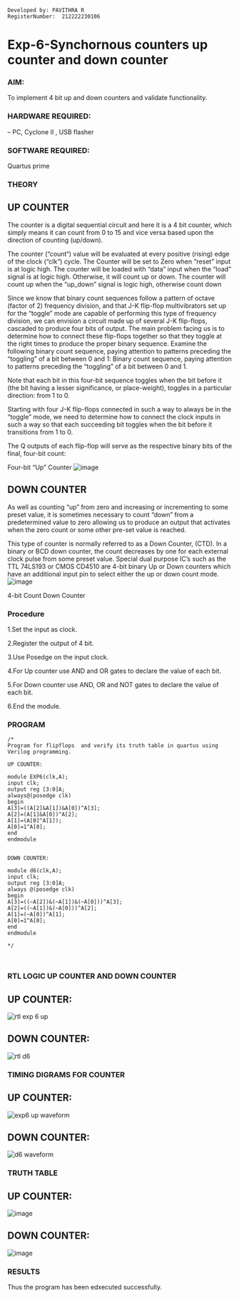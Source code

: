 ```
Developed by: PAVITHRA R
RegisterNumber:  212222230106

```

# Exp-6-Synchornous counters up counter and down counter 

### AIM:
To implement 4 bit up and down counters and validate  functionality.

### HARDWARE REQUIRED: 
– PC, Cyclone II , USB flasher

### SOFTWARE REQUIRED:  
Quartus prime

### THEORY 

## UP COUNTER 
The counter is a digital sequential circuit and here it is a 4 bit counter, which simply means it can count from 0 to 15 and vice versa based upon the direction of counting (up/down). 

The counter (“count“) value will be evaluated at every positive (rising) edge of the clock (“clk“) cycle.
The Counter will be set to Zero when “reset” input is at logic high.
The counter will be loaded with “data” input when the “load” signal is at logic high. Otherwise, it will count up or down.
The counter will count up when the “up_down” signal is logic high, otherwise count down

Since we know that binary count sequences follow a pattern of octave (factor of 2) frequency division, and that J-K flip-flop multivibrators set up for the “toggle” mode are capable of performing this type of frequency division, we can envision a circuit made up of several J-K flip-flops, cascaded to produce four bits of output.
The main problem facing us is to determine how to connect these flip-flops together so that they toggle at the right times to produce the proper binary sequence.
Examine the following binary count sequence, paying attention to patterns preceding the “toggling” of a bit between 0 and 1:
Binary count sequence, paying attention to patterns preceding the “toggling” of a bit between 0 and 1.

Note that each bit in this four-bit sequence toggles when the bit before it (the bit having a lesser significance, or place-weight), toggles in a particular direction: from 1 to 0.



 
 

Starting with four J-K flip-flops connected in such a way to always be in the “toggle” mode, we need to determine how to connect the clock inputs in such a way so that each succeeding bit toggles when the bit before it transitions from 1 to 0.

The Q outputs of each flip-flop will serve as the respective binary bits of the final, four-bit count:

 
 

Four-bit “Up” Counter
![image](https://user-images.githubusercontent.com/36288975/169644758-b2f4339d-9532-40c5-af40-8f4f8c942e2c.png)



## DOWN COUNTER 

As well as counting “up” from zero and increasing or incrementing to some preset value, it is sometimes necessary to count “down” from a predetermined value to zero allowing us to produce an output that activates when the zero count or some other pre-set value is reached.

This type of counter is normally referred to as a Down Counter, (CTD). In a binary or BCD down counter, the count decreases by one for each external clock pulse from some preset value. Special dual purpose IC’s such as the TTL 74LS193 or CMOS CD4510 are 4-bit binary Up or Down counters which have an additional input pin to select either the up or down count mode.
![image](https://user-images.githubusercontent.com/36288975/169644844-1a14e123-7228-4ed8-81a9-eb937dff4ac8.png)


4-bit Count Down Counter
### Procedure

1.Set the input as clock.

2.Register the output of 4 bit.

3.Use Posedge on the input clock.

4.For Up counter use AND and OR gates to declare the value of each bit.

5.For Down counter use AND, OR and NOT gates to declare the value of each bit.

6.End the module.


### PROGRAM 
```
/*
Program for flipflops  and verify its truth table in quartus using Verilog programming.

UP COUNTER:

module EXP6(clk,A);
input clk;
output reg [3:0]A;
always@(posedge clk)
begin
A[3]=((A[2]&A[1])&A[0])^A[3];
A[2]=(A[1]&A[0])^A[2];
A[1]=(A[0]^A[1]);
A[0]=1^A[0];
end
endmodule


DOWN COUNTER:

module d6(clk,A);
input clk;
output reg [3:0]A;
always @(posedge clk)
begin
A[3]=((~A[2])&(~A[1])&(~A[0]))^A[3];
A[2]=((~A[1])&(~A[0]))^A[2];
A[1]=(~A[0])^A[1];
A[0]=1^A[0];
end
endmodule

*/



```


### RTL LOGIC UP COUNTER AND DOWN COUNTER  

## UP COUNTER:

![rtl exp 6 up](https://github.com/Pavithraramasaamy/Exp-7-Synchornous-counters-/assets/118596964/08f8b9e8-207c-4b9f-9c1c-431591d1bcc3)

## DOWN COUNTER:

![rtl d6](https://github.com/Pavithraramasaamy/Exp-7-Synchornous-counters-/assets/118596964/58006ea3-08ef-4c96-99b3-aba93b449ad1)



### TIMING DIGRAMS FOR COUNTER  

## UP COUNTER:

![exp6 up waveform](https://github.com/Pavithraramasaamy/Exp-7-Synchornous-counters-/assets/118596964/2cc8c1ac-3f3d-4a1b-9db7-53240b96097f)


## DOWN COUNTER:

![d6 waveform](https://github.com/Pavithraramasaamy/Exp-7-Synchornous-counters-/assets/118596964/2151b019-f747-46f2-b5b6-c8517cc6cbba)

### TRUTH TABLE 

## UP COUNTER:

![image](https://github.com/Pavithraramasaamy/Exp-7-Synchornous-counters-/assets/118596964/d46f456c-9e4d-4b8c-9268-43e9a337da88)


## DOWN COUNTER:

![image](https://github.com/Pavithraramasaamy/Exp-7-Synchornous-counters-/assets/118596964/a80c6714-2212-4815-851b-0c663470fe71)


### RESULTS 
Thus the program has been edxecuted successfully.
